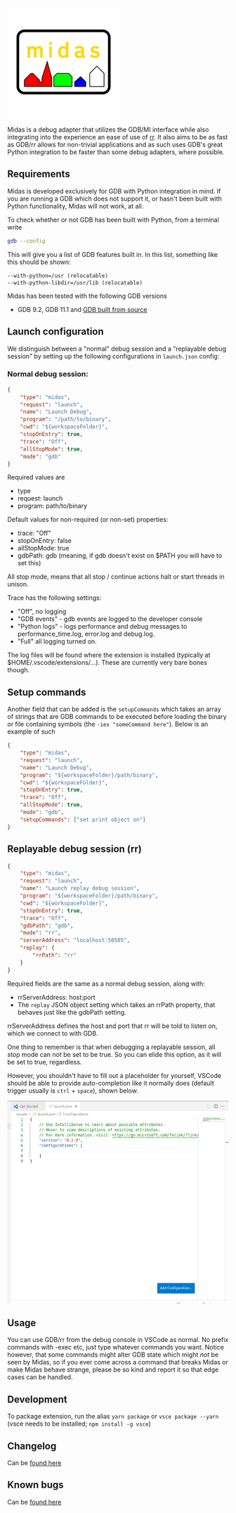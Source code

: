 ![Midas](docs/index_large.png)

Midas is a debug adapter that utilizes the GDB/MI interface while also integrating into the experience an ease of use of [rr](https://rr-project.org/). It also aims to be as fast as GDB/rr allows for non-trivial applications and as such uses GDB's great Python integration to be faster than some debug adapters, where possible.

## Requirements
Midas is developed exclusively for GDB with Python integration in mind. If you are running a GDB which does not support it, or hasn't been built with Python functionality, Midas will not work, at all.

To check whether or not GDB has been built with Python, from a terminal write
```bash
gdb --config
```

This will give you a list of GDB features built in. In this list, something like this should be shown:

    --with-python=/usr (relocatable)
    --with-python-libdir=/usr/lib (relocatable)


Midas has been tested with the following GDB versions
- GDB 9.2, GDB 11.1 and [GDB built from source](https://www.sourceware.org/gdb/current/)


## Launch configuration

We distinguish between a "normal" debug session and a "replayable debug session" by setting up the following configurations
in `launch.json` config:

### Normal debug session:
```json
{
    "type": "midas",
    "request": "launch",
    "name": "Launch Debug",
    "program": "/path/to/binary",
    "cwd": "${workspaceFolder}",
    "stopOnEntry": true,
    "trace": "Off",
    "allStopMode": true,
    "mode": "gdb"
}
```
Required values are
- type
- request: launch
- program: path/to/binary

Default values for non-required (or non-set) properties:
- trace: "Off"
- stopOnEntry: false
- allStopMode: true
- gdbPath: gdb (meaning, if gdb doesn't exist on $PATH you will have to set this)

All stop mode, means that all stop / continue actions halt or start threads in unison.

Trace has the following settings:
- "Off", no logging
- "GDB events" - gdb events are logged to the developer console
- "Python logs" - logs performance and debug messages to performance_time.log, error.log and debug.log.
- "Full" all logging turned on.

The log files will be found where the extension is installed (typically at $HOME/.vscode/extensions/...). These are currently very bare bones though.

## Setup commands
Another field that can be added is the `setupCommands` which takes an array of strings that are GDB commands to be executed before
loading the binary or file containing symbols (the `-iex "someCommand here"`). Below is an example of such

```json
{
    "type": "midas",
    "request": "launch",
    "name": "Launch Debug",
    "program": "${workspaceFolder}/path/binary",
    "cwd": "${workspaceFolder}",
    "stopOnEntry": true,
    "trace": "Off",
    "allStopMode": true,
    "mode": "gdb",
    "setupCommands": ["set print object on"]
}
```

## Replayable debug session (rr)

```json
{
    "type": "midas",
    "request": "launch",
    "name": "Launch replay debug session",
    "program": "${workspaceFolder}/path/binary",
    "cwd": "${workspaceFolder}",
    "stopOnEntry": true,
    "trace": "Off",
    "gdbPath": "gdb",
    "mode": "rr",
    "serverAddress": "localhost:50505",
    "replay": {
        "rrPath": "rr"
    }
}
```

Required fields are the same as a normal debug session, along with:
- rrServerAddress: host:port
- The `replay` JSON object setting which takes an rrPath property, that behaves just like the gdbPath setting.

rrServerAddress defines the host and port that rr will be told to listen on, which we connect to with GDB.

One thing to remember is that when debugging a replayable session, all stop mode can not be set to be true. So you can elide this option, as it will be set to true, regardless.

However, you shouldn't have to fill out a placeholder for yourself, VSCode should be able to provide auto-completion like it normally does (default trigger usually is `ctrl` + `space`), shown below.

![Default Launch config](docs/launchconfig.gif)

## Usage
You can use GDB/rr from the debug console in VSCode as normal. No prefix commands with -exec etc, just type whatever commands you want. Notice however, that some commands might alter GDB state which might *not* be seen by Midas, so if you ever come across a command that breaks Midas or make Midas behave strange, please be so kind and report it so that edge cases can be handled.

## Development

To package extension, run the alias
`yarn package` or `vsce package --yarn` (vsce needs to be installed; `npm install -g vsce`)

## Changelog
Can be [found here](docs/CHANGELOG.md)

## Known bugs
Can be [found here](docs/BUGS.MD)